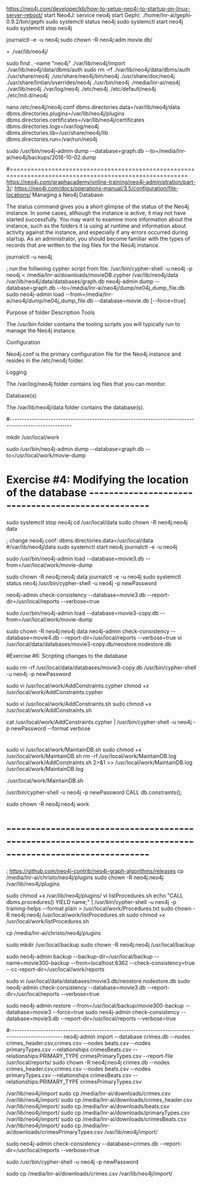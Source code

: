 https://neo4j.com/developer/kb/how-to-setup-neo4j-to-startup-on-linux-server-reboot/
start Neo4J: service neo4j start
Gephi: ./home/lnr-ai/gephi-0.9.2/bin/gephi
sudo systemctl status neo4j
sudo systemctl start neo4j
sudo systemctl stop neo4j

journalctl -e -u neo4j
sudo chown -R neo4j:adm movie.db/


<neo4j-home> = ./var/lib/neo4j/



sudo find . -name "neo4j"
./var/lib/neo4j/import
./var/lib/neo4j/data/dbms/auth
sudo rm -rf  ./var/lib/neo4j/data/dbms/auth
    ./usr/share/neo4j
    ./usr/share/neo4j/bin/neo4j
    ./usr/share/doc/neo4j
    ./usr/share/lintian/overrides/neo4j
    ./usr/bin/neo4j
    ./media/lnr-ai/neo4j
    ./var/lib/neo4j
    ./var/log/neo4j
    ./etc/neo4j
    ./etc/default/neo4j
    ./etc/init.d/neo4j


nano /etc/neo4j/neo4j.conf
dbms.directories.data=/var/lib/neo4j/data
dbms.directories.plugins=/var/lib/neo4j/plugins
dbms.directories.certificates=/var/lib/neo4j/certificates
dbms.directories.logs=/var/log/neo4j
dbms.directories.lib=/usr/share/neo4j/lib
dbms.directories.run=/var/run/neo4j


<!-- /usr/bin/neo4j-admin dump --database=graph.db --to=/media/lnr-ai/neo4j/backups/2016-10-02.dump -->
sudo /usr/bin/neo4j-admin dump --database=graph.db --to=/media/lnr-ai/neo4j/backups/2016-10-02.dump


<!-- 
https://neo4j.com/developer/kb/how-to-setup-neo4j-to-startup-on-linux-server-reboot/

To setup the automation of stop/start of Neo4j when the Linux server is rebooted, follow these steps:
As root: -->
<!-- 
a) Create the file /etc/init.d/neo4j_ctl with the following contents:

#!/bin/sh

        OWNER=neo4j #Set to the owner of the Neo4j installation

        case "$1" in
        'start')
            su - $OWNER -c "service neo4j start"
            ;;
        'stop')
            su - $OWNER -c "service neo4j stop"
            ;;
        'restart')
            su - $OWNER -c "service neo4j restart"
            ;;
        *)
            echo "Usage: $0 { start | stop | restart }"
            exit 1
            ;;
        esac
        exit 0 -->

<!-- 
eyJhbGciOiJQUzI1NiIsInR5cCI6IkpXVCJ9.eyJjYWxsYmFjayI6IiIsImVtYWlsIjoiY2hyaXN0b3N0ckBuZWRiYW5rLmNvLnphIiwiZm9ybWF0IjoianNvbiIsIm9yZyI6Ik5FREJBTksgR1JPVVAgTFREIiwicHViIjoibmVvNGouY29tIiwicmVnIjoiQ2hyaXN0byBTdHJ5ZG9tIiwic3ViIjoibmVvNGotZGVza3RvcCIsImV4cCI6MTYxODY3Mzc5NSwidmVyIjoiKiIsImlzcyI6Im5lbzRqLmNvbSIsIm5iZiI6MTU4NzEzNzc5NSwiaWF0IjoxNTg3MTM3Nzk1LCJqdGkiOiJSNTE0eHBNU1IifQ.GjJzUhkkTcLi0OlF_uBNp4hqAPeQbz2LU2-mh6-3xxL88qEhqNQVF1sUTa6lM8kk974oC9qlwuEHx6jtVRq0rEhDOAA3x12M9DEQGUfICHC1-ef5lA06iiqYJXo1pQPXjDYQiHY1EwL4nvLvrZdz2SjBw-aP2QychCYZeE8ehcjcvChqEZwNxRoZPx4_eTx9JmSHJG9pCmDZ5x1wH3vx5EI3wKz7Qo1y2hBtK8RWIZzL0AYyQmg7UYVA7k1i_RedJlyiogL38yYSXMBUZ_RWOGS6g4eDHbzY9urlIu6SAP3QBHeUske4XiBAKTmsuwLUR1Xi5Rg5nyhxqgfVTl5Qag -->


#=========================================================================================================
https://neo4j.com/graphacademy/online-training/neo4j-administration/part-3/:
https://neo4j.com/docs/operations-manual/3.5/configuration/file-locations/
Managing a Neo4j Database:

The status command gives you a short glimpse of the status of the Neo4j instance. In some cases, although the instance is active, it may not have started successfully. You may want to examine more information about the instance, such as the folders it is using at runtime and information about activity against the instance, and especially if any errors occurred during startup. As an administrator, you should become familiar with the types of records that are written to the log files for the Neo4j instance.

journalctl -u neo4j


; run the follwoing cypher script from  file:
/usr/bin/cypher-shell -u neo4j -p neo4j < /media/lnr-ai/downloads/movieDB.cypher
/var/lib/neo4j/data
/var/lib/neo4j/data/databases/graph.db
neo4j-admin dump --database=graph.db --to=/media/lnr-ai/neo4j/dump/ne04j_dump_file.db
sudo neo4j-admin load --from=/media/lnr-ai/neo4j/dump/ne04j_dump_file.db --database=movie.db [--force=true]



Purpose of folder	Description
Tools

The /usr/bin folder contains the tooling scripts you will typically run to manage the Neo4j instance.

Configuration

Neo4j.conf is the primary configuration file for the Neo4j instance and resides in the /etc/neo4j folder.

Logging

The /var/log/neo4j folder contains log files that you can monitor.

Database(s)

The /var/lib/neo4j/data folder contains the database(s).

#-------------------------------------------------------------------------------------------------------

mkdir /usr/local/work

sudo /usr/bin/neo4j-admin dump --database=graph.db --to=/usr/local/work/movie-dump

# Exercise #4: Modifying the location of the database --------------------------------------------------
sudo systemctl stop neo4j
cd /usr/local/data
sudo chown -R neo4j:neo4j data

; change neo4j.conf:
dbms.directories.data=/usr/local/data #/var/lib/neo4j/data
sudo systemctl start neo4j
journalctl -e -u neo4j

sudo /usr/bin/neo4j-admin load --database=movie3.db --from=/usr/local/work/movie-dump

sudo chown -R neo4j:neo4j data
journalctl -e -u neo4j
sudo systemctl status neo4j
/usr/bin/cypher-shell -u neo4j -p newPassword

neo4j-admin check-consistency --database=movie3.db --report-dir=/usr/local/reports --verbose=true

sudo /usr/bin/neo4j-admin load --database=movie3-copy.db --from=/usr/local/work/movie-dump

sudo chown -R neo4j:neo4j data
neo4j-admin check-consistency --database=movie4.db --report-dir=/usr/local/reports --verbose=true
vi /usr/local/data/databases/movie3-copy.db/neostore.nodestore.db

#Exercise #6: Scripting changes to the database

sudo rm -rf /usr/local/data/databases/movie3-copy.db
/usr/bin/cypher-shell -u neo4j -p newPassword

sudo vi /usr/local/work/AddConstraints.cypher 
chmod +x /usr/local/work/AddConstraints.cypher

sudo vi /usr/local/work/AddConstraints.sh
sudo chmod +x /usr/local/work/AddConstraints.sh

cat /usr/local/work/AddConstraints.cypher | /usr/bin/cypher-shell -u neo4j -p newPassword --format verbose
#
sudo vi /usr/local/work/MaintainDB.sh
sudo chmod +x /usr/local/work/MaintainDB.sh
rm -rf /usr/local/work/MaintainDB.log
/usr/local/work/AddConstraints.sh 2>&1 >> /usr/local/work/MaintainDB.log
/usr/local/work/MaintainDB.log

./usr/local/work/MaintainDB.sh

/usr/bin/cypher-shell -u neo4j -p newPassword
CALL db.constraints();

sudo chown -R neo4j:neo4j work

# ---------------------------------------------------------------------------------------------------------
; https://github.com/neo4j-contrib/neo4j-graph-algorithms/releases
cp /media/lnr-ai/christo/neo4j/plugins
sudo chown -R neo4j:neo4j /var/lib/neo4j/plugins

sudo chmod +x /var/lib/neo4j/plugins/
vi listProcedures.sh
echo "CALL dbms.procedures() YIELD name;" | /usr/bin/cypher-shell -u neo4j -p training-helps --format plain > /usr/local/work/Procedures.txt
sudo chown -R neo4j:neo4j /usr/local/work/listProcedures.sh
sudo chmod +x /usr/local/work/listProcedures.sh

cp /media/lnr-ai/christo/neo4j/plugins


sudo mkdir /usr/local/backup
sudo chown -R neo4j:neo4j /usr/local/backup

sudo neo4j-admin backup --backup-dir=/usr/local/backup --name=movie300-backup --from=localhost:6362 --check-consistency=true --cc-report-dir=/usr/local/work/reports


sudo vi /usr/local/data/databases/movie3.db/neostore.nodestore.db
sudo neo4j-admin check-consistency --database=movie3.db --report-dir=/usr/local/reports --verbose=true

sudo neo4j-admin restore --from=/usr/local/backup/movie300-backup --database=movie3 --force=true
sudo neo4j-admin check-consistency --database=movie3.db --report-dir=/usr/local/reports --verbose=true


#---------------------------------------------------------------------------------------------------
neo4j-admin import  --database crimes.db --nodes crimes_header.csv,crimes.csv --nodes beats.csv --nodes primaryTypes.csv --relationships crimesBeats.csv --relationships:PRIMARY_TYPE crimesPrimaryTypes.csv --report-file /usr/local/reports/
sudo chown -R neo4j:neo4j crimes.db
--nodes crimes_header.csv,crimes.csv
--nodes beats.csv
--nodes primaryTypes.csv
--relationships crimesBeats.csv
--relationships:PRIMARY_TYPE crimesPrimaryTypes.csv

/var/lib/neo4j/import
sudo cp /media/lnr-ai/downloads/crimes.csv /var/lib/neo4j/import/
sudo cp /media/lnr-ai/downloads/crimes_header.csv /var/lib/neo4j/import/
sudo cp /media/lnr-ai/downloads/beats.csv /var/lib/neo4j/import/
sudo cp /media/lnr-ai/downloads/primaryTypes.csv /var/lib/neo4j/import/
sudo cp /media/lnr-ai/downloads/crimesBeats.csv /var/lib/neo4j/import/
sudo cp /media/lnr-ai/downloads/crimesPrimaryTypes.csv /var/lib/neo4j/import/

sudo neo4j-admin check-consistency --database=crimes.db --report-dir=/usr/local/reports --verbose=true

sudo /usr/bin/cypher-shell -u neo4j -p newPassword

sudo cp /media/lnr-ai/downloads/crimes.csv /var/lib/neo4j/import/